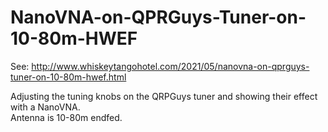 # NanoVNA-on-QPRGuys-Tuner-on-10-80m-HWEF

See: http://www.whiskeytangohotel.com/2021/05/nanovna-on-qprguys-tuner-on-10-80m-hwef.html

Adjusting the tuning knobs on the QRPGuys tuner
and showing their effect with a NanoVNA.   
Antenna is 10-80m endfed. 
